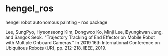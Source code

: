 # hengel_ros
hengel robot autonomous painting - ros package

Lee, SungPyo, Hyeonseong Kim, Dongwoo Ko, Minji Lee, Byungkwan Jung, and Sangok Seok. "Trajectory Tracking of End Effector on Mobile Robot with Multiple Onboard Cameras." In 2019 16th International Conference on Ubiquitous Robots (UR), pp. 212-218. IEEE, 2019.
